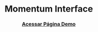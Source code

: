 <div align="center">

# Momentum Interface

### **[Acessar Página Demo](https://kaioloureiro.github.io/momentum-interface/)**

</div>
